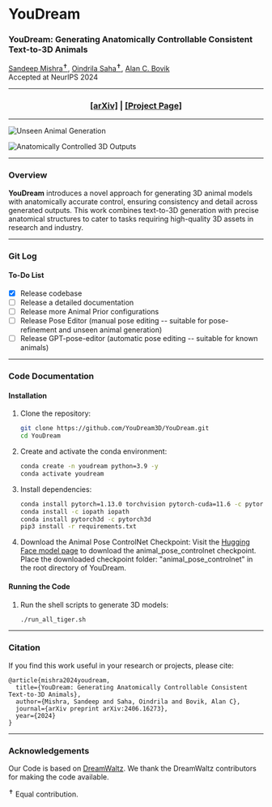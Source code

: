 # YouDream

### YouDream: Generating Anatomically Controllable Consistent Text-to-3D Animals  
[Sandeep Mishra<sup>✝︎</sup>](https://sandeep-sm.github.io/), [Oindrila Saha<sup>✝︎</sup>](http://oindrilasaha.github.io), [Alan C. Bovik](https://www.ece.utexas.edu/people/faculty/alan-bovik)  
Accepted at NeurIPS 2024

---

<h3 align="center">
  <a href="https://arxiv.org/abs/2406.16273v1">[arXiv]</a> |
  <a href="https://youdream3d.github.io">[Project Page]</a>
</h3>

---

![Unseen Animal Generation](https://github.com/YouDream3D/YouDream/blob/main/assets/unseen-animals.gif)

![Anatomically Controlled 3D Outputs](https://github.com/YouDream3D/YouDream/blob/main/assets/seen-animals.gif)

---

### Overview
**YouDream** introduces a novel approach for generating 3D animal models with anatomically accurate control, ensuring consistency and detail across generated outputs. This work combines text-to-3D generation with precise anatomical structures to cater to tasks requiring high-quality 3D assets in research and industry.

---

### Git Log
#### To-Do List
- [x] Release codebase
- [ ] Release a detailed documentation
- [ ] Release more Animal Prior configurations
- [ ] Release Pose Editor (manual pose editing -- suitable for pose-refinement and unseen animal generation)
- [ ] Release GPT-pose-editor (automatic pose editing -- suitable for known animals)

---

### Code Documentation
#### Installation
1. Clone the repository:
   ```bash
   git clone https://github.com/YouDream3D/YouDream.git
   cd YouDream
   ```
2. Create and activate the conda environment:
   ```bash
   conda create -n youdream python=3.9 -y
   conda activate youdream
   ```
3. Install dependencies:
   ```bash
   conda install pytorch=1.13.0 torchvision pytorch-cuda=11.6 -c pytorch -c nvidia
   conda install -c iopath iopath
   conda install pytorch3d -c pytorch3d
   pip3 install -r requirements.txt
   ```
4. Download the Animal Pose ControlNet Checkpoint:
   Visit the [Hugging Face model page](https://huggingface.co/battleMaster/animal_pose_controlnet) to download the animal_pose_controlnet checkpoint.
   Place the downloaded checkpoint folder: "animal_pose_controlnet"  in the root directory of YouDream.

#### Running the Code
1. Run the shell scripts to generate 3D models:
   ```bash
   ./run_all_tiger.sh 
   ```

---

### Citation
If you find this work useful in your research or projects, please cite:

```
@article{mishra2024youdream,
  title={YouDream: Generating Anatomically Controllable Consistent Text-to-3D Animals},
  author={Mishra, Sandeep and Saha, Oindrila and Bovik, Alan C},
  journal={arXiv preprint arXiv:2406.16273},
  year={2024}
}
```

---

### Acknowledgements
Our Code is based on [DreamWaltz](https://github.com/IDEA-Research/DreamWaltz). We thank the DreamWaltz contributors for making the code available.

<sup>✝︎</sup> Equal contribution.

